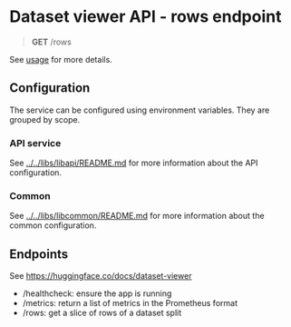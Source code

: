 # Dataset viewer API - rows endpoint

> **GET** /rows

See [usage](https://huggingface.co/docs/dataset-viewer/rows) for more details.

## Configuration

The service can be configured using environment variables. They are grouped by scope.

### API service

See [../../libs/libapi/README.md](../../libs/libapi/README.md) for more information about the API configuration.

### Common

See [../../libs/libcommon/README.md](../../libs/libcommon/README.md) for more information about the common configuration.

## Endpoints

See https://huggingface.co/docs/dataset-viewer

- /healthcheck: ensure the app is running
- /metrics: return a list of metrics in the Prometheus format
- /rows: get a slice of rows of a dataset split
